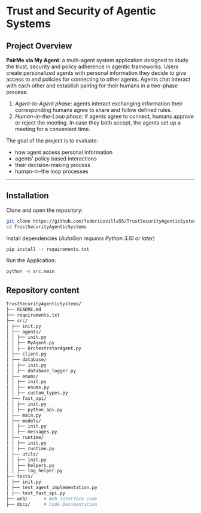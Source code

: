 # Trust and Security of Agentic Systems

## Project Overview

**PairMe via My Agent**: a multi-agent system application designed to study the trust, security and policy adherence in agentic frameworks.
Users create personalized agents with personal information they decide to give access to and policies for connecting to other agents.
Agents chat interact with each other and establish pairing for their humans in a two-phase process:
1. *Agent-to-Agent phase*: agents interact exchanging information their corresponding humans agree to share and follow defined rules.
2. *Human-in-the-Loop phase*: if agents agree to connect, humans approve or reject the meeting. In case they both accept, the agents set up a meeting for a convenient time.

The goal of the project is to evaluate: 
- how agent access personal information
- agents' policy based interactions
- their decision-making process
- human-in-the loop processes

--- 

## Installation

Clone and open the repository:
```bash
git clone https://github.com/federicovilla55/TrustSecurityAgenticSystems.git
cd TrustSecurityAgenticSystems
```

Install dependencies (*AutoGen requires Python 3.10 or later*)
```bash
pip install -r requirements.txt  
```

Run the Application:
```bash
python -m src.main
```

## Repository content

```bash
TrustSecurityAgenticSystems/
├── README.md
├── requirements.txt
├── src/
│ ├── init.py
│ ├── agents/
│ │ ├── init.py
│ │ ├── MyAgent.py
│ │ ├── OrchestratorAgent.py
│ ├── client.py
│ ├── database/
│ │ ├── init.py
│ │ ├── database_logger.py
│ ├── enums/
│ │ ├── init.py
│ │ ├── enums.py
│ │ ├── custom_types.py
│ ├── fast_api/
│ │ ├── init.py
│ │ ├── python_api.py
│ ├── main.py
│ ├── models/
│ │ ├── init.py
│ │ ├── messages.py
│ ├── runtime/
│ │ ├── init.py
│ │ ├── runtime.py
│ ├── utils/
│ │ ├── init.py
│ │ ├── helpers.py
│ │ ├── log_helper.py
├── tests/
│ ├── init.py
│ ├── test_agent_implementation.py
│ ├── test_fast_api.py
├── web/      # Web interface code
├── docs/     # Code Documentation 
```